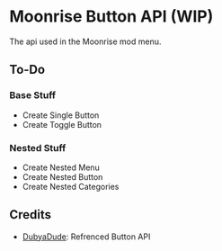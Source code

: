 # Moonrise Button API (WIP)

The api used in the Moonrise mod menu.

## To-Do

### Base Stuff

- Create Single Button
- Create Toggle Button

### Nested Stuff

- Create Nested Menu
- Create Nested Button
- Create Nested Categories

## Credits
- [DubyaDude](https://github.com/DubyaDude): Refrenced Button API
